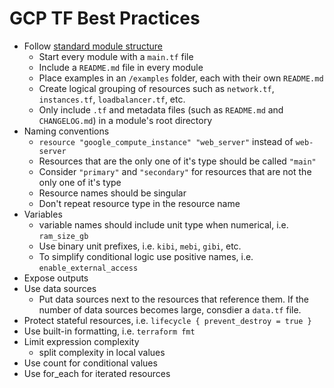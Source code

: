 # GCP TF Best Practices

- Follow [standard module
  structure](https://developer.hashicorp.com/terraform/language/modules/develop)
  - Start every module with a `main.tf` file
  - Include a `README.md` file in every module
  - Place examples in an `/examples` folder, each with their own `README.md`
  - Create logical grouping of resources such as `network.tf`, `instances.tf`,
    `loadbalancer.tf`, etc.
  - Only include `.tf` and metadata files (such as `README.md` and `CHANGELOG.md`)
    in a module's root directory
- Naming conventions
  - `resource "google_compute_instance" "web_server"` instead of `web-server`
  - Resources that are the only one of it's type should be called `"main"`
  - Consider `"primary"` and `"secondary"` for resources that are not the only
    one of it's type
  - Resource names should be singular
  - Don't repeat resource type in the resource name
- Variables
  - variable names should include unit type when numerical, i.e. `ram_size_gb`
  - Use binary unit prefixes, i.e. `kibi`, `mebi`, `gibi`, etc.
  - To simplify conditional logic use positive names, i.e.
    `enable_external_access`
- Expose outputs
- Use data sources
  - Put data sources next to the resources that reference them. If the number of
    data sources becomes large, consdier a `data.tf` file.
- Protect stateful resources, i.e. `lifecycle { prevent_destroy = true }`
- Use built-in formatting, i.e. `terraform fmt`
- Limit expression complexity
  - split complexity in local values
- Use count for conditional values
- Use for_each for iterated resources

